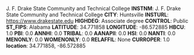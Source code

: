 
J. F. Drake State Community and Technical College
**INSTNM**: J. F. Drake State Community and Technical College
**CITY**: Huntsville
**INSTURL**: https://www.drakestate.edu
**HIGHDEG**: Associate degree
**CONTROL**: Public
**ST_FIPS**: Alabama
**LATITUDE**: 34.771858
**LONGITUDE**: -86.572885
**HBCU**: 1.0
**PBI**: 0.0
**ANNHI**: 0.0
**TRIBAL**: 0.0
**AANAPII**: 0.0
**HSI**: 0.0
**NANTI**: 0.0
**MENONLY**: 0.0
**WOMENONLY**: 0.0
**RELAFFIL**: None
**CURROPER**: 1.0
**location**: 34.771858, -86.572885